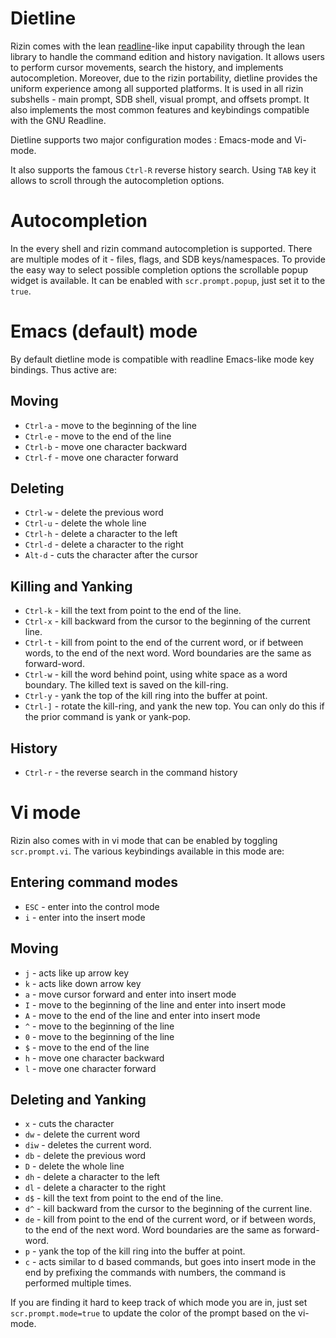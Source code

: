 # Dietline

Rizin comes with the lean [readline](https://en.wikipedia.org/wiki/GNU_Readline)-like input capability through the lean library to handle the command edition and history navigation. It allows users to perform cursor movements, search the
history, and implements autocompletion. Moreover, due to the rizin portability, dietline provides
the uniform experience among all supported platforms. It is used in all rizin subshells - main
prompt, SDB shell, visual prompt, and offsets prompt. It also implements the most common features
and keybindings compatible with the GNU Readline.

Dietline supports two major configuration modes : Emacs-mode and Vi-mode. 

It also supports the famous `Ctrl-R` reverse history search. Using `TAB` key it allows to scroll through the
autocompletion options.

# Autocompletion

In the every shell and rizin command autocompletion is supported. There are multiple modes of it -
files, flags, and SDB keys/namespaces. To provide the easy way to select possible completion options
the scrollable popup widget is available. It can be enabled with `scr.prompt.popup`, just set it to
the `true`.

# Emacs (default) mode

By default dietline mode is compatible with readline Emacs-like mode key bindings. Thus active are:

## Moving 
- `Ctrl-a` - move to the beginning of the line
- `Ctrl-e` - move to the end of the line
- `Ctrl-b` - move one character backward
- `Ctrl-f` - move one character forward

## Deleting
- `Ctrl-w` - delete the previous word
- `Ctrl-u` - delete the whole line
- `Ctrl-h` - delete a character to the left
- `Ctrl-d` - delete a character to the right
- `Alt-d` - cuts the character after the cursor

## Killing and Yanking 
- `Ctrl-k` - kill the text from point to the end of the line.
- `Ctrl-x` - kill backward from the cursor to the beginning of the current line.
- `Ctrl-t` - kill from point to the end of the current word, or if between words, to the end of the next word. Word boundaries are the same as forward-word.
- `Ctrl-w` - kill the word behind point, using white space as a word boundary. The killed text is saved on the kill-ring.
- `Ctrl-y` - yank the top of the kill ring into the buffer at point.
- `Ctrl-]` - rotate the kill-ring, and yank the new top. You can only do this if the prior command is yank or yank-pop.

## History
- `Ctrl-r` - the reverse search in the command history

# Vi mode

Rizin also comes with in vi mode that can be enabled by toggling `scr.prompt.vi`. The various keybindings available in this mode are:

## Entering command modes
- `ESC` - enter into the control mode
- `i` - enter into the insert mode

## Moving
- `j` - acts like up arrow key
- `k` - acts like down arrow key
- `a` - move cursor forward and enter into insert mode
- `I` - move to the beginning of the line and enter into insert mode
- `A` - move to the end of the line and enter into insert mode
- `^` - move to the beginning of the line
- `0` - move to the beginning of the line
- `$` - move to the end of the line
- `h` - move one character backward
- `l` - move one character forward

## Deleting and Yanking
- `x` - cuts the character
- `dw` - delete the current word
- `diw` - deletes the current word.
- `db` - delete the previous word
- `D` - delete the whole line
- `dh` - delete a character to the left
- `dl` - delete a character to the right
- `d$` - kill the text from point to the end of the line.
- `d^` - kill backward from the cursor to the beginning of the current line.
- `de` - kill from point to the end of the current word, or if between words, to the end of the next word. Word boundaries are the same as forward-word.
- `p` - yank the top of the kill ring into the buffer at point.
- `c` - acts similar to d based commands, but goes into insert mode in the end by prefixing the commands with numbers, the command is performed multiple times.

If you are finding it hard to keep track of which mode you are in, just set `scr.prompt.mode=true` to update the color of the prompt based on the vi-mode.
